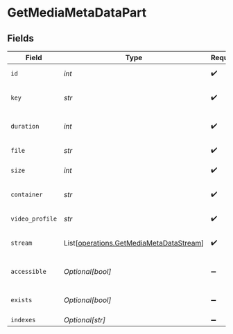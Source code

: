 # GetMediaMetaDataPart


## Fields

| Field                                                                                        | Type                                                                                         | Required                                                                                     | Description                                                                                  | Example                                                                                      |
| -------------------------------------------------------------------------------------------- | -------------------------------------------------------------------------------------------- | -------------------------------------------------------------------------------------------- | -------------------------------------------------------------------------------------------- | -------------------------------------------------------------------------------------------- |
| `id`                                                                                         | *int*                                                                                        | :heavy_check_mark:                                                                           | Unique part identifier.                                                                      | 418385                                                                                       |
| `key`                                                                                        | *str*                                                                                        | :heavy_check_mark:                                                                           | Key to access this part.                                                                     | /library/parts/418385/1735864239/file.mkv                                                    |
| `duration`                                                                                   | *int*                                                                                        | :heavy_check_mark:                                                                           | Duration of the part in milliseconds.                                                        | 9610350                                                                                      |
| `file`                                                                                       | *str*                                                                                        | :heavy_check_mark:                                                                           | File path for the part.                                                                      | /mnt/Movies_1/W/Wicked (2024).mkv                                                            |
| `size`                                                                                       | *int*                                                                                        | :heavy_check_mark:                                                                           | File size in bytes.                                                                          | 30649952104                                                                                  |
| `container`                                                                                  | *str*                                                                                        | :heavy_check_mark:                                                                           | Container format of the part.                                                                | mkv                                                                                          |
| `video_profile`                                                                              | *str*                                                                                        | :heavy_check_mark:                                                                           | Video profile for the part.                                                                  | main 10                                                                                      |
| `stream`                                                                                     | List[[operations.GetMediaMetaDataStream](../../models/operations/getmediametadatastream.md)] | :heavy_check_mark:                                                                           | An array of streams for this part.                                                           |                                                                                              |
| `accessible`                                                                                 | *Optional[bool]*                                                                             | :heavy_minus_sign:                                                                           | Indicates if the part is accessible.                                                         | true                                                                                         |
| `exists`                                                                                     | *Optional[bool]*                                                                             | :heavy_minus_sign:                                                                           | Indicates if the part exists.                                                                | true                                                                                         |
| `indexes`                                                                                    | *Optional[str]*                                                                              | :heavy_minus_sign:                                                                           | N/A                                                                                          | sd                                                                                           |